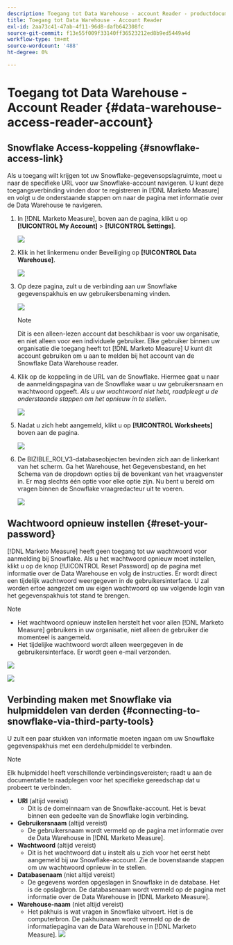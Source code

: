 ```yaml
---
description: Toegang tot Data Warehouse - account Reader - productdocumentatie
title: Toegang tot Data Warehouse - Account Reader
exl-id: 2aa73c41-47ab-4f11-96d8-dafb642308fc
source-git-commit: f13e55f009f33140ff36523212ed8b9ed5449a4d
workflow-type: tm+mt
source-wordcount: '488'
ht-degree: 0%

---
```


# Toegang tot Data Warehouse - Account Reader {#data-warehouse-access-reader-account}

## Snowflake Access-koppeling {#snowflake-access-link}

Als u toegang wilt krijgen tot uw Snowflake-gegevensopslagruimte, moet u naar de specifieke URL voor uw Snowflake-account navigeren. U kunt deze toegangsverbinding vinden door te registreren in [!DNL Marketo Measure] en volgt u de onderstaande stappen om naar de pagina met informatie over de Data Warehouse te navigeren.

1. In [!DNL Marketo Measure], boven aan de pagina, klikt u op **[!UICONTROL My Account]** > **[!UICONTROL Settings]**.

   ![](assets/data-warehouse-access-reader-account-1.png)

1. Klik in het linkermenu onder Beveiliging op **[!UICONTROL Data Warehouse]**.

   ![](assets/data-warehouse-access-reader-account-2.png)

1. Op deze pagina, zult u de verbinding aan uw Snowflake gegevenspakhuis en uw gebruikersbenaming vinden.

   ![](assets/data-warehouse-access-reader-account-3.png)

   >[!NOTE]
   >
   >Dit is een alleen-lezen account dat beschikbaar is voor uw organisatie, en niet alleen voor een individuele gebruiker. Elke gebruiker binnen uw organisatie die toegang heeft tot [!DNL Marketo Measure] U kunt dit account gebruiken om u aan te melden bij het account van de Snowflake Data Warehouse reader.

1. Klik op de koppeling in de URL van de Snowflake. Hiermee gaat u naar de aanmeldingspagina van de Snowflake waar u uw gebruikersnaam en wachtwoord opgeeft. _Als u uw wachtwoord niet hebt, raadpleegt u de onderstaande stappen om het opnieuw in te stellen_.

   ![](assets/data-warehouse-access-reader-account-4.png)

1. Nadat u zich hebt aangemeld, klikt u op **[!UICONTROL Worksheets]** boven aan de pagina.

   ![](assets/data-warehouse-access-reader-account-5.png)

1. De BIZIBLE_ROI_V3-databaseobjecten bevinden zich aan de linkerkant van het scherm. Ga het Warehouse, het Gegevensbestand, en het Schema van de dropdown opties bij de bovenkant van het vraagvenster in. Er mag slechts één optie voor elke optie zijn. Nu bent u bereid om vragen binnen de Snowflake vraagredacteur uit te voeren.

   ![](assets/data-warehouse-access-reader-account-6.png)

## Wachtwoord opnieuw instellen {#reset-your-password}

[!DNL Marketo Measure] heeft geen toegang tot uw wachtwoord voor aanmelding bij Snowflake. Als u het wachtwoord opnieuw moet instellen, klikt u op de knop [!UICONTROL Reset Password] op de pagina met informatie over de Data Warehouse en volg de instructies. Er wordt direct een tijdelijk wachtwoord weergegeven in de gebruikersinterface. U zal worden ertoe aangezet om uw eigen wachtwoord op uw volgende login van het gegevenspakhuis tot stand te brengen.

>[!NOTE]
>
>* Het wachtwoord opnieuw instellen herstelt het voor allen [!DNL Marketo Measure] gebruikers in uw organisatie, niet alleen de gebruiker die momenteel is aangemeld.
>* Het tijdelijke wachtwoord wordt alleen weergegeven in de gebruikersinterface. Er wordt geen e-mail verzonden.


![](assets/data-warehouse-access-reader-account-7.png)

![](assets/data-warehouse-access-reader-account-8.png)

## Verbinding maken met Snowflake via hulpmiddelen van derden {#connecting-to-snowflake-via-third-party-tools}

U zult een paar stukken van informatie moeten ingaan om uw Snowflake gegevenspakhuis met een derdehulpmiddel te verbinden.

>[!NOTE]
>
>Elk hulpmiddel heeft verschillende verbindingsvereisten; raadt u aan de documentatie te raadplegen voor het specifieke gereedschap dat u probeert te verbinden.

* **URI** (altijd vereist)
   * Dit is de domeinnaam van de Snowflake-account.  Het is bevat binnen een gedeelte van de Snowflake login verbinding.
* **Gebruikersnaam** (altijd vereist)
   * De gebruikersnaam wordt vermeld op de pagina met informatie over de Data Warehouse in [!DNL Marketo Measure].
* **Wachtwoord** (altijd vereist)
   * Dit is het wachtwoord dat u instelt als u zich voor het eerst hebt aangemeld bij uw Snowflake-account.  Zie de bovenstaande stappen om uw wachtwoord opnieuw in te stellen.
* **Databasenaam** (niet altijd vereist)
   * De gegevens worden opgeslagen in Snowflake in de database. Het is de opslagbron. De databasenaam wordt vermeld op de pagina met informatie over de Data Warehouse in [!DNL Marketo Measure].
* **Warehouse-naam** (niet altijd vereist)
   * Het pakhuis is wat vragen in Snowflake uitvoert. Het is de computerbron.  De pakhuisnaam wordt vermeld op de de informatiepagina van de Data Warehouse in [!DNL Marketo Measure].
   ![](assets/data-warehouse-access-reader-account-9.png)
